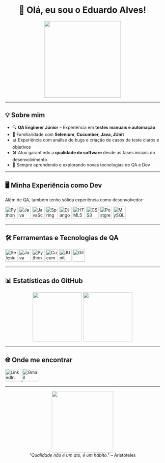 <h1 align="center">👋 Olá, eu sou o Eduardo Alves!</h1>

<p align="center">
  <img src="https://media.giphy.com/media/VTtANKl0beDFQRLDTh/giphy.gif" width="250"/>
</p>

---

## 💡 Sobre mim
- 🔍 **QA Engineer Júnior** – Experiência em **testes manuais e automação**  
- 🧪 Familiaridade com **Selenium, Cucumber, Java, JUnit**  
- 📊 Experiência com análise de bugs e criação de casos de teste claros e objetivos  
- 🛠 Atuo garantindo a **qualidade do software** desde as fases iniciais do desenvolvimento  
- 🌱 Sempre aprendendo e explorando novas tecnologias de QA e Dev  

---

## 🖥 Minha Experiência como Dev
Além de QA, também tenho sólida experiência como desenvolvedor:

<div align="left">
  <img src="https://cdn.jsdelivr.net/gh/devicons/devicon/icons/python/python-original.svg" height="40" alt="Python" />
  <img src="https://cdn.jsdelivr.net/gh/devicons/devicon/icons/java/java-original.svg" height="40" alt="Java" />
  <img src="https://cdn.jsdelivr.net/gh/devicons/devicon/icons/javascript/javascript-original.svg" height="40" alt="JavaScript" />
  <img src="https://cdn.jsdelivr.net/gh/devicons/devicon/icons/spring/spring-original.svg" height="40" alt="Spring" />
  <img src="https://cdn.jsdelivr.net/gh/devicons/devicon/icons/django/django-plain.svg" height="40" alt="Django" />
  <img src="https://cdn.jsdelivr.net/gh/devicons/devicon/icons/html5/html5-original.svg" height="40" alt="HTML5" />
  <img src="https://cdn.jsdelivr.net/gh/devicons/devicon/icons/css3/css3-original.svg" height="40" alt="CSS3" />
  <img src="https://cdn.jsdelivr.net/gh/devicons/devicon/icons/postgresql/postgresql-original.svg" height="40" alt="PostgreSQL" />
  <img src="https://cdn.jsdelivr.net/gh/devicons/devicon/icons/mysql/mysql-original.svg" height="40" alt="MySQL" />
</div>

---

## 🛠 Ferramentas e Tecnologias de QA
<div align="left">
  <img src="https://cdn.jsdelivr.net/gh/devicons/devicon/icons/selenium/selenium-original.svg" height="40" alt="Selenium" />
  <img src="https://cdn.jsdelivr.net/gh/devicons/devicon/icons/java/java-original.svg" height="40" alt="Java" />
  <img src="https://cdn.jsdelivr.net/gh/devicons/devicon/icons/python/python-original.svg" height="40" alt="Python" />
  <img src="https://cucumber.io/images/cucumber-logo.svg" height="40" alt="Cucumber" />
  <img src="https://avatars.githubusercontent.com/u/874086?s=200&v=4" height="40" alt="JUnit" />
  <img src="https://cdn.jsdelivr.net/gh/devicons/devicon/icons/git/git-original.svg" height="40" alt="Git" />
</div>

---

## 📊 Estatísticas do GitHub
<div align="center">
  <img src="https://github-readme-stats.vercel.app/api?username=Eduardo-Alves1&show_icons=true&theme=tokyonight" height="160" />
  <img src="https://github-readme-stats.vercel.app/api/top-langs/?username=Eduardo-Alves1&layout=compact&theme=tokyonight" height="160" />
</div>

---

## 🌐 Onde me encontrar
<div align="left">
  <a href="https://www.linkedin.com/in/eduardo-alves-124320b9/" target="_blank">
    <img src="https://raw.githubusercontent.com/maurodesouza/profile-readme-generator/master/src/assets/icons/social/linkedin/default.svg" width="52" height="40" alt="LinkedIn" />
  </a>
  <a href="mailto:seuemail@gmail.com">
    <img src="https://raw.githubusercontent.com/maurodesouza/profile-readme-generator/master/src/assets/icons/social/gmail/default.svg" width="52" height="40" alt="Gmail" />
  </a>
</div>

---

<p align="center">
  <img src="https://media.giphy.com/media/3o7aD2saalBwwftBIY/giphy.gif" width="200" /><br>
  <i>"Qualidade não é um ato, é um hábito."</i> – Aristóteles
</p>

